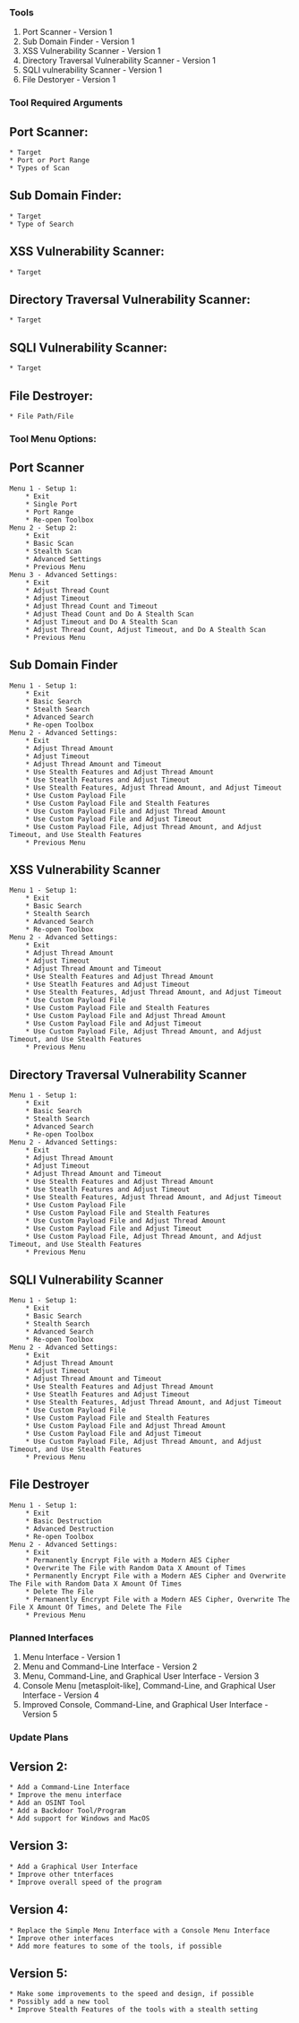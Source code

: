 ### Tools ###

1) Port Scanner - Version 1
2) Sub Domain Finder - Version 1
3) XSS Vulnerability Scanner - Version 1
4) Directory Traversal Vulnerability Scanner - Version 1
5) SQLI vulnerability Scanner - Version 1
6) File Destoryer - Version 1

### Tool Required Arguments ###

## Port Scanner:
    * Target
    * Port or Port Range
    * Types of Scan
## Sub Domain Finder:
    * Target
    * Type of Search
## XSS Vulnerability Scanner:
    * Target
## Directory Traversal Vulnerability Scanner:
    * Target
## SQLI Vulnerability Scanner:
    * Target
## File Destroyer:
    * File Path/File

### Tool Menu Options:

## Port Scanner
    Menu 1 - Setup 1:
        * Exit
        * Single Port
        * Port Range
        * Re-open Toolbox
    Menu 2 - Setup 2:
        * Exit
        * Basic Scan
        * Stealth Scan
        * Advanced Settings
        * Previous Menu
    Menu 3 - Advanced Settings:
        * Exit
        * Adjust Thread Count
        * Adjust Timeout
        * Adjust Thread Count and Timeout
        * Adjust Thead Count and Do A Stealth Scan
        * Adjust Timeout and Do A Stealth Scan
        * Adjust Thread Count, Adjust Timeout, and Do A Stealth Scan
        * Previous Menu
## Sub Domain Finder
    Menu 1 - Setup 1:
        * Exit
        * Basic Search
        * Stealth Search
        * Advanced Search
        * Re-open Toolbox
    Menu 2 - Advanced Settings:
        * Exit
        * Adjust Thread Amount
        * Adjust Timeout
        * Adjust Thread Amount and Timeout
        * Use Stealth Features and Adjust Thread Amount
        * Use Steatlh Features and Adjust Timeout
        * Use Stealth Features, Adjust Thread Amount, and Adjust Timeout
        * Use Custom Payload File
        * Use Custom Payload File and Stealth Features
        * Use Custom Payload File and Adjust Thread Amount
        * Use Custom Payload File and Adjust Timeout
        * Use Custom Payload File, Adjust Thread Amount, and Adjust Timeout, and Use Stealth Features
        * Previous Menu
## XSS Vulnerability Scanner
    Menu 1 - Setup 1:
        * Exit
        * Basic Search
        * Stealth Search
        * Advanced Search
        * Re-open Toolbox
    Menu 2 - Advanced Settings:
        * Exit
        * Adjust Thread Amount
        * Adjust Timeout
        * Adjust Thread Amount and Timeout
        * Use Stealth Features and Adjust Thread Amount
        * Use Steatlh Features and Adjust Timeout
        * Use Stealth Features, Adjust Thread Amount, and Adjust Timeout
        * Use Custom Payload File
        * Use Custom Payload File and Stealth Features
        * Use Custom Payload File and Adjust Thread Amount
        * Use Custom Payload File and Adjust Timeout
        * Use Custom Payload File, Adjust Thread Amount, and Adjust Timeout, and Use Stealth Features
        * Previous Menu
## Directory Traversal Vulnerability Scanner
    Menu 1 - Setup 1:
        * Exit
        * Basic Search
        * Stealth Search
        * Advanced Search
        * Re-open Toolbox
    Menu 2 - Advanced Settings:
        * Exit
        * Adjust Thread Amount
        * Adjust Timeout
        * Adjust Thread Amount and Timeout
        * Use Stealth Features and Adjust Thread Amount
        * Use Steatlh Features and Adjust Timeout
        * Use Stealth Features, Adjust Thread Amount, and Adjust Timeout
        * Use Custom Payload File
        * Use Custom Payload File and Stealth Features
        * Use Custom Payload File and Adjust Thread Amount
        * Use Custom Payload File and Adjust Timeout
        * Use Custom Payload File, Adjust Thread Amount, and Adjust Timeout, and Use Stealth Features
        * Previous Menu
## SQLI Vulnerability Scanner
    Menu 1 - Setup 1:
        * Exit
        * Basic Search
        * Stealth Search
        * Advanced Search
        * Re-open Toolbox
    Menu 2 - Advanced Settings:
        * Exit
        * Adjust Thread Amount
        * Adjust Timeout
        * Adjust Thread Amount and Timeout
        * Use Stealth Features and Adjust Thread Amount
        * Use Steatlh Features and Adjust Timeout
        * Use Stealth Features, Adjust Thread Amount, and Adjust Timeout
        * Use Custom Payload File
        * Use Custom Payload File and Stealth Features
        * Use Custom Payload File and Adjust Thread Amount
        * Use Custom Payload File and Adjust Timeout
        * Use Custom Payload File, Adjust Thread Amount, and Adjust Timeout, and Use Stealth Features
        * Previous Menu
## File Destroyer
    Menu 1 - Setup 1:
        * Exit
        * Basic Destruction
        * Advanced Destruction
        * Re-open Toolbox
    Menu 2 - Advanced Settings:
        * Exit
        * Permanently Encrypt File with a Modern AES Cipher
        * Overwrite The File with Random Data X Amount of Times
        * Permanently Encrypt File with a Modern AES Cipher and Overwrite The File with Random Data X Amount Of Times
        * Delete The File
        * Permanently Encrypt File with a Modern AES Cipher, Overwrite The File X Amount Of Times, and Delete The File
        * Previous Menu

### Planned Interfaces ###

1) Menu Interface - Version 1
2) Menu and Command-Line Interface - Version 2
3) Menu, Command-Line, and Graphical User Interface - Version 3
4) Console Menu [metasploit-like], Command-Line, and Graphical User Interface - Version 4
5) Improved Console, Command-Line, and Graphical User Interface - Version 5

### Update Plans ###

## Version 2:
    * Add a Command-Line Interface
    * Improve the menu interface
    * Add an OSINT Tool
    * Add a Backdoor Tool/Program
    * Add support for Windows and MacOS
## Version 3:
    * Add a Graphical User Interface
    * Improve other tnterfaces
    * Improve overall speed of the program
## Version 4:
    * Replace the Simple Menu Interface with a Console Menu Interface
    * Improve other interfaces
    * Add more features to some of the tools, if possible
## Version 5:
    * Make some improvements to the speed and design, if possible
    * Possibly add a new tool
    * Improve Stealth Features of the tools with a stealth setting
